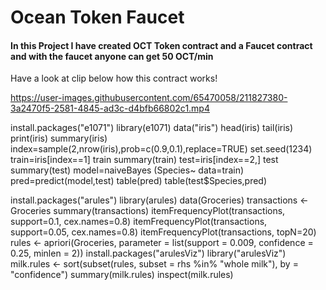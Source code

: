 # Ocean Token Faucet

#### In this Project I have created OCT Token contract and a Faucet contract and with the faucet anyone can get 50 OCT/min

Have a look at clip below how this contract works!




https://user-images.githubusercontent.com/65470058/211827380-3a2470f5-2581-4845-ad3c-d4bfb66802c1.mp4

install.packages("e1071")
library(e1071)
data("iris")
head(iris)
tail(iris)
print(iris)
summary(iris)
index=sample(2,nrow(iris),prob=c(0.9,0.1),replace=TRUE)
set.seed(1234)
train=iris[index==1]
train
summary(train)
test=iris[index==2,]
test
summary(test)
model=naiveBayes (Species~ data=train)
pred=predict(model,test)
table(pred)
table(test$Species,pred)



install.packages("arules")
library(arules)
data(Groceries)
transactions <- Groceries
summary(transactions)
itemFrequencyPlot(transactions, support=0.1, cex.names=0.8)
itemFrequencyPlot(transactions, support=0.05, cex.names=0.8)
itemFrequencyPlot(transactions, topN=20)
rules <- apriori(Groceries, parameter = list(support = 0.009, confidence = 0.25, minlen = 2))
install.packages("arulesViz")
library("arulesViz") 
milk.rules <- sort(subset(rules, subset = rhs %in% "whole milk"), by = "confidence")
summary(milk.rules)
inspect(milk.rules)
